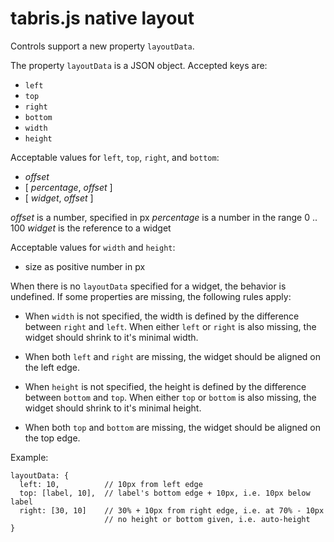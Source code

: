 tabris.js native layout
=======================

Controls support a new property `layoutData`.

The property `layoutData` is a JSON object. Accepted keys are:

- `left`
- `top`
- `right`
- `bottom`
- `width`
- `height`

Acceptable values for `left`, `top`, `right`, and `bottom`:

- *offset*
- [ *percentage*, *offset* ]
- [ *widget*, *offset* ]

*offset* is a number, specified in px
*percentage* is a number in the range 0 .. 100
*widget* is the reference to a widget

Acceptable values for `width` and `height`:

- size as positive number in px

When there is no `layoutData` specified for a widget, the behavior is undefined.
If some properties are missing, the following rules apply:

* When `width` is not specified, the width is defined by the difference between `right` and `left`. When either `left` or `right` is also missing, the widget should shrink to it's minimal width.

* When both `left` and `right` are missing, the widget should be aligned on the left edge.

* When `height` is not specified, the height is defined by the difference between `bottom` and `top`. When either `top` or `bottom` is also missing, the widget should shrink to it's minimal height.

* When both `top` and `bottom` are missing, the widget should be aligned on the top edge.

Example:

    layoutData: {
      left: 10,          // 10px from left edge
      top: [label, 10],  // label's bottom edge + 10px, i.e. 10px below label
      right: [30, 10]    // 30% + 10px from right edge, i.e. at 70% - 10px
                         // no height or bottom given, i.e. auto-height
    }
